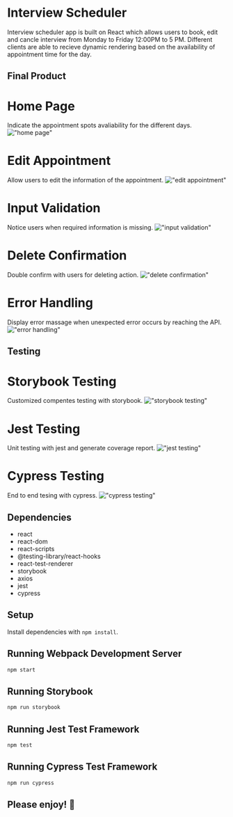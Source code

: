 # Interview Scheduler
Interview scheduler app is built on React which allows users to book, edit and cancle interview from Monday to Friday 12:00PM to 5 PM. Different clients are able to recieve dynamic rendering based on the availability of appointment time for the day.

## Final Product
# Home Page
Indicate the appointment spots avaliability for the different days.
!["home page"](https://github.com/MingfengLi0122/scheduler/blob/master/docs/home_page.png)

# Edit Appointment 
Allow users to edit the information of the appointment.
!["edit appointment"](https://github.com/MingfengLi0122/scheduler/blob/master/docs/edit_appointment.png)

# Input Validation
Notice users when required information is missing.
!["input validation"](https://github.com/MingfengLi0122/scheduler/blob/master/docs/invalidate_input.png)

# Delete Confirmation
Double confirm with users for deleting action.
!["delete confirmation"](https://github.com/MingfengLi0122/scheduler/blob/master/docs/delete_notice.png)

# Error Handling
Display error massage when unexpected error occurs by reaching the API.
!["error handling"](https://github.com/MingfengLi0122/scheduler/blob/master/docs/error_handling.png)

## Testing
# Storybook Testing
Customized compentes testing with storybook.
!["storybook testing"](https://github.com/MingfengLi0122/scheduler/blob/master/docs/storybook_test.png)

# Jest Testing
Unit testing with jest and generate coverage report.
!["jest testing"](https://github.com/MingfengLi0122/scheduler/blob/master/docs/jest_test_result.png)

# Cypress Testing
End to end tesing with cypress.
!["cypress testing"](https://github.com/MingfengLi0122/scheduler/blob/master/docs/cypress_test_results.png)

## Dependencies
- react
- react-dom
- react-scripts
- @testing-library/react-hooks
- react-test-renderer
- storybook
- axios
- jest
- cypress

## Setup

Install dependencies with `npm install`.

## Running Webpack Development Server

```sh
npm start
```
## Running Storybook

```sh
npm run storybook
```

## Running Jest Test Framework

```sh
npm test
```

## Running Cypress Test Framework

```sh
npm run cypress
```

## Please enjoy! 🤩 
